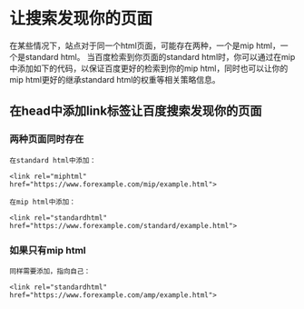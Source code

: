 # 让搜索发现你的页面

在某些情况下，站点对于同一个html页面，可能存在两种，一个是mip html，一个是standard html。
当百度检索到你页面的standard html时，你可以通过在mip中添加如下的代码，以保证百度更好的检索到你的mip html，同时也可以让你的mip html更好的继承standard html的权重等相关策略信息。

## 在head中添加link标签让百度搜索发现你的页面

### 两种页面同时存在

    在standard html中添加：

    <link rel="miphtml" href="https://www.forexample.com/mip/example.html">

    在mip html中添加：

    <link rel="standardhtml" href="https://www.forexample.com/standard/example.html">

### 如果只有mip html
	
	同样需要添加，指向自己：
    
    <link rel="standardhtml" href="https://www.forexample.com/amp/example.html">
